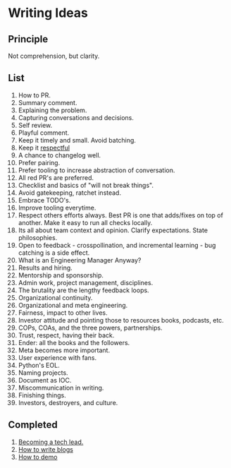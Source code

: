 # Writing Ideas

## Principle

Not comprehension, but clarity.

## List
1. How to PR.
  1. Summary comment.
  1. Explaining the problem.
  1. Capturing conversations and decisions.
  1. Self review.
  1. Playful comment.
  1. Keep it timely and small. Avoid batching.
  1. Keep it [respectful](https://testing.googleblog.com/2019/11/code-health-respectful-reviews-useful.html)
  1. A chance to changelog well.
  1. Prefer pairing.
  1. Prefer tooling to increase abstraction of conversation.
  1. All red PR's are preferred.
  1. Checklist and basics of "will not break things".
  1. Avoid gatekeeping, ratchet instead.
  1. Embrace TODO's.
  1. Improve tooling everytime.
  1. Respect others efforts always. Best PR is one that adds/fixes on top of another. Make it easy to run all checks locally.
  1. Its all about team context and opinion. Clarify expectations. State philosophies.
  1. Open to feedback - crosspollination, and incremental learning - bug catching is a side effect.
1. What is an Engineering Manager Anyway?
  1. Results and hiring.
  1. Mentorship and sponsorship.
  1. Admin work, project management, disciplines.
  1. The brutality are the lengthy feedback loops.
  1. Organizational continuity.
  1. Organizational and meta engineering.
  1. Fairness, impact to other lives.
  1. Investor attitude and pointing those to resources books, podcasts, etc.
  1. COPs, COAs, and the three powers, partnerships.
  1. Trust, respect, having their back.
  1. Ender: all the books and the followers.
1. Meta becomes more important.
1. User experience with fans.
1. Python's EOL.
1. Naming projects.
1. Document as IOC.
1. Miscommunication in writing.
1. Finishing things.
1. Investors, destroyers, and culture.

## Completed
1. [Becoming a tech lead.](https://dev.to/solidi/what-is-a-tech-lead-anyway-483p)
1. [How to write blogs](https://medium.com/@solidi/the-one-about-blogging-cd9e65a2055b)
1. [How to demo](https://dev.to/solidi/how-to-crush-your-next-team-demo-2bb5)
